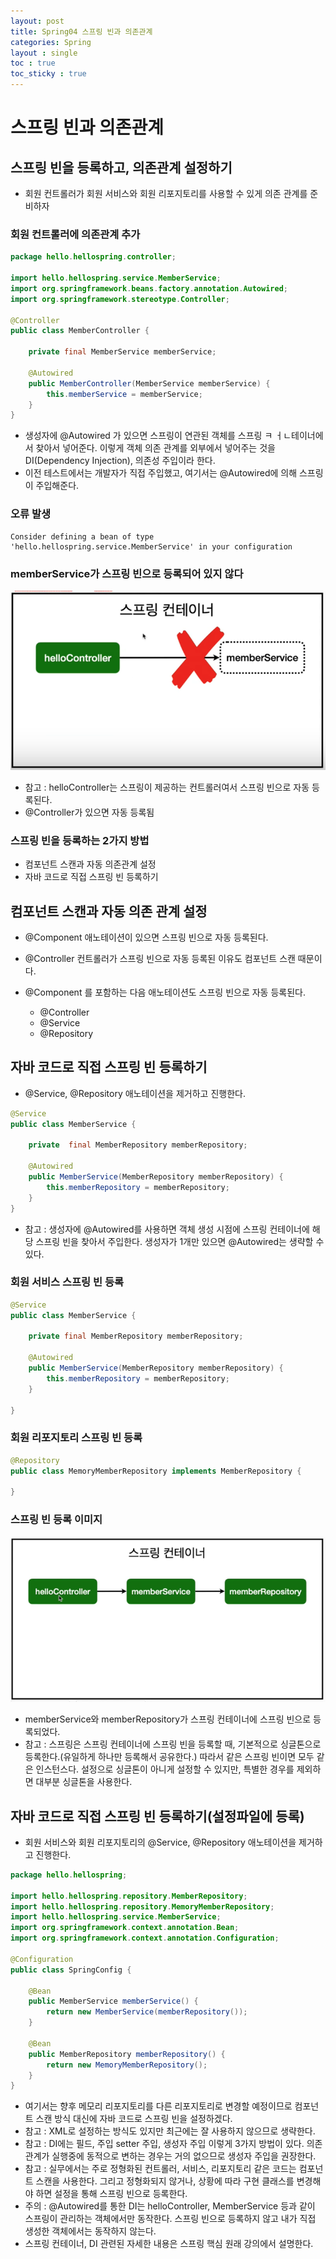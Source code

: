 ```yaml
---
layout: post
title: Spring04 스프링 빈과 의존관계
categories: Spring
layout : single
toc : true 
toc_sticky : true
---
```


# 스프링 빈과 의존관계

## 스프링 빈을 등록하고, 의존관계 설정하기

- 회원 컨트롤러가 회원 서비스와 회원 리포지토리를 사용할 수 있게 의존 관계를 준비하자



### 회원 컨트롤러에 의존관계 추가

```java
package hello.hellospring.controller;

import hello.hellospring.service.MemberService;
import org.springframework.beans.factory.annotation.Autowired;
import org.springframework.stereotype.Controller;

@Controller
public class MemberController {

    private final MemberService memberService;

    @Autowired
    public MemberController(MemberService memberService) {
        this.memberService = memberService;
    }
}
```

- 생성자에 @Autowired 가 있으면 스프링이 연관된 객체를 스프링 ㅋ ㅓㄴ테이너에서 찾아서 넣어준다. 이렇게 객체 의존 관계를 외부에서 넣어주는 것을 DI(Dependency Injection), 의존성 주입이라 한다.
- 이전 테스트에서는 개발자가 직접 주입했고, 여기서는 @Autowired에 의해 스프링이 주입해준다.



### 오류 발생

```
Consider defining a bean of type 'hello.hellospring.service.MemberService' in your configuration
```



### memberService가 스프링 빈으로 등록되어 있지 않다

![memberService가 스프링 빈으로 등록되어 있지 않다.png](https://github.com/seunghee-ryu/seunghee-ryu.github.io/blob/master/assets/images/post_img/memberService%EA%B0%80%20%EC%8A%A4%ED%94%84%EB%A7%81%20%EB%B9%88%EC%9C%BC%EB%A1%9C%20%EB%93%B1%EB%A1%9D%EB%90%98%EC%96%B4%20%EC%9E%88%EC%A7%80%20%EC%95%8A%EB%8B%A4.png?raw=true)

- 참고 : helloController는 스프링이 제공하는 컨트롤러여서 스프링 빈으로 자동 등록된다.
- @Controller가 있으면 자동 등록됨



### 스프링 빈을 등록하는 2가지 방법

- 컴포넌트 스캔과 자동 의존관계 설정
- 자바 코드로 직접 스프링 빈 등록하기



## 컴포넌트 스캔과 자동 의존 관계 설정

- @Component 애노테이션이 있으면 스프링 빈으로 자동 등록된다.
- @Controller 컨트롤러가 스프링 빈으로 자동 등록된 이유도 컴포넌트 스캔 때문이다.



- @Component 를 포함하는 다음 애노테이션도 스프링 빈으로 자동 등록된다.
  - @Controller
  - @Service
  - @Repository



## 자바 코드로 직접 스프링 빈 등록하기

- @Service, @Repository 애노테이션을 제거하고 진행한다.

```java
@Service
public class MemberService {

    private  final MemberRepository memberRepository;

    @Autowired
    public MemberService(MemberRepository memberRepository) {
        this.memberRepository = memberRepository;
    }
}
```

- 참고 : 생성자에 @Autowired를 사용하면 객체 생성 시점에 스프링 컨테이너에 해당 스프링 빈을 찾아서 주입한다. 생성자가 1개만 있으면 @Autowired는 생략할 수 있다.



### 회원 서비스 스프링 빈 등록

```java
@Service
public class MemberService {
  
  	private final MemberRepository memberRepository;
  
  	@Autowired
  	public MemberService(MemberRepository memberRepository) {
       	this.memberRepository = memberRepository;
    }
  
}
```




### 회원 리포지토리 스프링 빈 등록

```java
@Repository
public class MemoryMemberRepository implements MemberRepository {
  
}
```



### 스프링 빈 등록 이미지

![스프링 빈 등록 이미지.png](https://github.com/seunghee-ryu/seunghee-ryu.github.io/blob/master/assets/images/post_img/%EC%8A%A4%ED%94%84%EB%A7%81%20%EB%B9%88%20%EB%93%B1%EB%A1%9D%20%EC%9D%B4%EB%AF%B8%EC%A7%80.png?raw=true)

- memberService와 memberRepository가 스프링 컨테이너에 스프링 빈으로 등록되었다.
- 참고 : 스프링은 스프링 컨테이너에 스프링 빈을 등록할 때, 기본적으로 싱글톤으로 등록한다.(유일하게 하나만 등록해서 공유한다.) 따라서 같은 스프링 빈이면 모두 같은 인스턴스다. 설정으로 싱글톤이 아니게 설정할 수 있지만, 특별한 경우를 제외하면 대부분 싱글톤을 사용한다.



## 자바 코드로 직접 스프링 빈 등록하기(설정파일에 등록)

- 회원 서비스와 회원 리포지토리의 @Service, @Repository 애노테이션을 제거하고 진행한다.

```java
package hello.hellospring;

import hello.hellospring.repository.MemberRepository;
import hello.hellospring.repository.MemoryMemberRepository;
import hello.hellospring.service.MemberService;
import org.springframework.context.annotation.Bean;
import org.springframework.context.annotation.Configuration;

@Configuration
public class SpringConfig {

    @Bean
    public MemberService memberService() {
        return new MemberService(memberRepository());
    }

    @Bean
    public MemberRepository memberRepository() {
        return new MemoryMemberRepository();
    }
}
```

- 여기서는 향후 메모리 리포지토리를 다른 리포지토리로 변경할 예정이므로 컴포넌트 스캔 방식 대신에 자바 코드로 스프링 빈을 설정하겠다.
- 참고 : XML로 설정하는 방식도 있지만 최근에는 잘 사용하지 않으므로 생략한다.
- 참고 : DI에는 필드, 주입 setter 주입, 생성자 주입 이렇게 3가지 방법이 있다. 의존관계가 실행중에 동적으로 변하는 경우는 거의 없으므로 생성자 주입을 권장한다.
- 참고 : 실무에서는 주로 정형화된 컨트롤러, 서비스, 리포지토리 같은 코드는 컴포넌트 스캔을 사용한다. 그리고 정형화되지 않거나, 상황에 따라 구현 클래스를 변경해야 하면 설정을 통해 스프링 빈으로 등록한다.
- 주의 : @Autowired를 통한 DI는 helloController, MemberService 등과 같이 스프링이 관리하는 객체에서만 동작한다. 스프링 빈으로 등록하지 않고 내가 직접 생성한 객체에서는 동작하지 않는다.
- 스프링 컨테이너, DI 관련된 자세한 내용은 스프링 핵심 원래 강의에서 설명한다.



